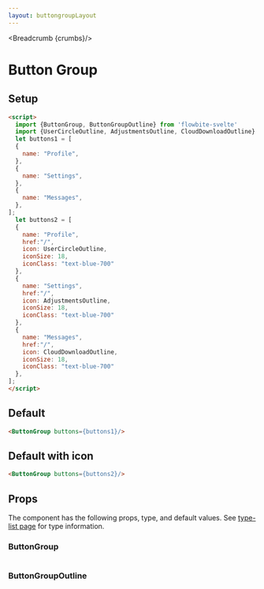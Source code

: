 ```yaml
---
layout: buttongroupLayout
---
```


<script>
  import {ButtonGroup, ButtonGroupOutline, Table, TableDefaultRow, Breadcrumb } from '$lib/index';
  import {UserCircleOutline, AdjustmentsOutline, CloudDownloadOutline} from "svelte-heros"
  import componentProps from '../props/ButtonGroup.json'
  import componentProps2 from '../props/ButtonGroupOutline.json'
  // Props table
  export let items = componentProps.props
  export let items2 = componentProps2.props
	let propHeader = ['Name', 'Type', 'Default']
	// console.log(items)
	let divClass='w-full relative overflow-x-auto shadow-md sm:rounded-lg'

  let buttons1 = [
  {
    name: "Profile",
  },
  {
    name: "Settings",
  },
  {
    name: "Messages",
  },
];
  let buttons2 = [
  {
    name: "Profile",
    href:"/",
    icon: UserCircleOutline,
    iconSize: 18,
    iconClass: "text-blue-700"
  },
  {
    name: "Settings",
    href:"/",
    icon: AdjustmentsOutline,
    iconSize: 18,
    iconClass: "text-blue-700"
  },
  {
    name: "Messages",
    href:"/",
    icon: CloudDownloadOutline,
    iconSize: 18,
    iconClass: "text-blue-700"
  },
];

  let crumbs = [
    {
      label:'Home',
      href:'/'
    },
    {
      label:'Button groups',
      href:'/button-groups/'
    },
    {
      label:'Button group default',
      href:'/button-groups/default'
    },
  ]
</script>

<Breadcrumb {crumbs}/>

<h1 class="text-3xl w-full dark:text-white py-8">Button Group</h1>

<h2 class="text-2xl w-full text-gray-900 dark:text-white py-8">Setup</h2>

```html
<script>
  import {ButtonGroup, ButtonGroupOutline} from 'flowbite-svelte'
  import {UserCircleOutline, AdjustmentsOutline, CloudDownloadOutline} from "svelte-heros"
  let buttons1 = [
  {
    name: "Profile",
  },
  {
    name: "Settings",
  },
  {
    name: "Messages",
  },
];
  let buttons2 = [
  {
    name: "Profile",
    href:"/",
    icon: UserCircleOutline,
    iconSize: 18,
    iconClass: "text-blue-700"
  },
  {
    name: "Settings",
    href:"/",
    icon: AdjustmentsOutline,
    iconSize: 18,
    iconClass: "text-blue-700"
  },
  {
    name: "Messages",
    href:"/",
    icon: CloudDownloadOutline,
    iconSize: 18,
    iconClass: "text-blue-700"
  },
];
</script>
```

<h2 class="text-2xl w-full text-gray-900 dark:text-white py-8">Default</h2>

<div
  class="container flex flex-wrap justify-center rounded-xl mx-auto bg-gradient-to-r bg-white dark:bg-gray-900 border border-gray-200 dark:border-gray-700 p-2 sm:p-6">
<ButtonGroup buttons={buttons1}/>
</div>


```html
<ButtonGroup buttons={buttons1}/>
```

<h2 class="text-2xl w-full text-gray-900 dark:text-white py-8">Default with icon</h2>

<div
  class="container flex flex-wrap justify-center rounded-xl mx-auto bg-gradient-to-r bg-white dark:bg-gray-900 border border-gray-200 dark:border-gray-700 p-2 sm:p-6">
<ButtonGroup buttons={buttons2}/>
</div>


```html
<ButtonGroup buttons={buttons2}/>
```

<h2 class="text-2xl w-full text-gray-900 dark:text-white py-8">Props</h2>

<p>The component has the following props, type, and default values. See <a href="/type-list" class="text-blue-600 hover:underline dark:text-blue-500">type-list page</a> for type information.</p>

<h3>ButtonGroup</h3>

<Table header={propHeader} {divClass} >
  <TableDefaultRow {items} rowState='hover' />
</Table>

<h3>ButtonGroupOutline</h3>

<Table header={propHeader} {divClass} >
  <TableDefaultRow items={items2} rowState='hover' />
</Table>